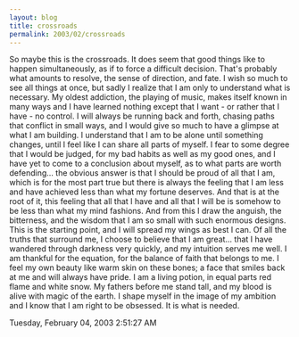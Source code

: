 ```yaml
---
layout: blog
title: crossroads
permalink: 2003/02/crossroads
---
```


So maybe this is the crossroads. It does seem that good things like to happen simultaneously, as if to force a difficult decision. That's probably what amounts to resolve, the sense of direction, and fate.
I wish so much to see all things at once, but sadly I realize that I am only to understand what is necessary. My oldest addiction, the playing of music, makes itself known in many ways and I have learned nothing except that I want - or rather that I have - no control. 
I will always be running back and forth, chasing paths that conflict in small ways, and I would give so much to have a glimpse at what I am building.
I understand that I am to be alone until something changes, until I feel like I can share all parts of myself. I fear to some degree that I would be judged, for my bad habits as well as my good ones, and I have yet to come to a conclusion about myself, as to what parts are worth defending… the obvious answer is that I should be proud of all that I am, which is for the most part true but there is always the feeling that I am less and have achieved less than what my fortune deserves. And that is at the root of it, this feeling that all that I have and all that I will be is somehow to be less than what my mind fashions. And from this I draw the anguish, the bitterness, and the wisdom that I am so small with such enormous designs. This is the starting point, and I will spread my wings as best I can.
Of all the truths that surround me, I choose to believe that I am great… that I have wandered through darkness very quickly, and my intuition serves me well.
I am thankful for the equation, for the balance of faith that belongs to me. I feel my own beauty like warm skin on these bones; a face that smiles back at me and will always have pride. I am a living potion, in equal parts red flame and white snow. My fathers before me stand tall, and my blood is alive with magic of the earth. I shape myself in the image of my ambition and I know that I am right to be obsessed. It is what is needed.

Tuesday, February 04, 2003
2:51:27 AM
